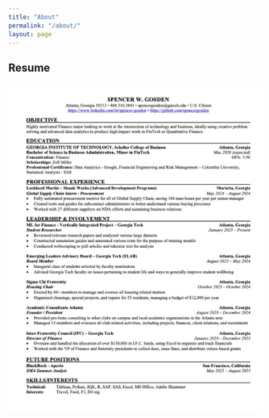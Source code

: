 ```yaml
---
title: "About"
permalink: "/about/"
layout: page
---
```


## Resume

![Resume](/assets/Spencer_Gosden_Resume.jpg)

